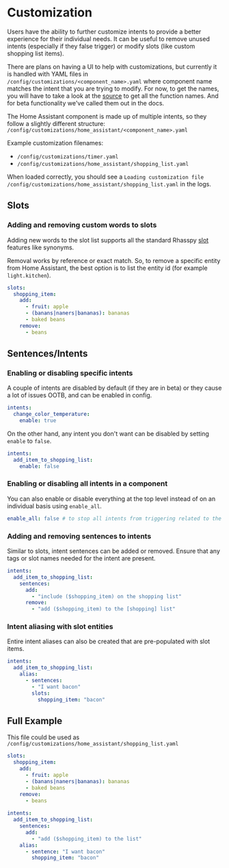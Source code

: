 # Customization
Users have the ability to further customize intents to provide a better experience for their individual needs. It can be useful to remove unused intents (especially if they false trigger) or modify slots (like custom shopping list items).

There are plans on having a UI to help with customizations, but currently it is handled with YAML files in `/config/customizations/<component_name>.yaml` where component name matches the intent that you are trying to modify. For now, to get the names,  you will have to take a look at the [source](https://github.com/JarvyJ/HomeIntent/tree/main/home_intent/components) to get all the function names. And for beta functionality we've called them out in the docs.

The Home Assistant component is made up of multiple intents, so they follow a slightly different structure: `/config/customizations/home_assistant/<component_name>.yaml`

Example customization filenames:

 * `/config/customizations/timer.yaml`
 * `/config/customizations/home_assistant/shopping_list.yaml`

When loaded correctly, you should see a `Loading customization file /config/customizations/home_assistant/shopping_list.yaml` in the logs.

## Slots

### Adding and removing custom words to slots
Adding new words to the slot list supports all the standard Rhasspy [slot](https://rhasspy.readthedocs.io/en/latest/training/#slots-lists) features like synonyms.

Removal works by reference or exact match. So, to remove a specific entity from Home Assistant, the best option is to list the entity id (for example `light.kitchen`).

```yaml
slots:
  shopping_item:
    add:
      - fruit: apple
      - (banans|naners|bananas): bananas
      - baked beans
    remove:
      - beans
```

## Sentences/Intents

### Enabling or disabling specific intents
A couple of intents are disabled by default (if they are in beta) or they cause a lot of issues OOTB, and can be enabled in config.
```yaml
intents:
  change_color_temperature:
    enable: true
```

On the other hand, any intent you don't want can be disabled by setting `enable` to `false`.

```yaml
intents:
  add_item_to_shopping_list:
    enable: false
```

### Enabling or disabling all intents in a component
You can also enable or disable everything at the top level instead of on an individual basis using `enable_all`.

```yaml
enable_all: false # to stop all intents from triggering related to the component
```

### Adding and removing sentences to intents
Similar to slots, intent sentences can be added or removed. Ensure that any tags or slot names needed for the intent are present.
```yaml
intents:
  add_item_to_shopping_list:
    sentences:
      add:
        - "include ($shopping_item) on the shopping list"
      remove:
        - "add ($shopping_item) to the [shopping] list"
```

### Intent aliasing with slot entities
Entire intent aliases can also be created that are pre-populated with slot items.
```yaml
intents:
  add_item_to_shopping_list:
    alias:
      - sentences: 
        - "I want bacon"
        slots:
          shopping_item: "bacon"
```

<!-- ## Full Automation
Create a sentence that kicks off multiple intents. This way you can kickoff multiple intents with a single phrase. -->

## Full Example
This file could be used as `/config/customizations/home_assistant/shopping_list.yaml`

```yaml
slots:
  shopping_item:
    add:
      - fruit: apple
      - (banans|naners|bananas): bananas
      - baked beans
    remove:
      - beans
      
intents:
  add_item_to_shopping_list:
    sentences:
      add:
        - "add ($shopping_item) to the list"
    alias:
      - sentence: "I want bacon"
        shopping_item: "bacon"
```
